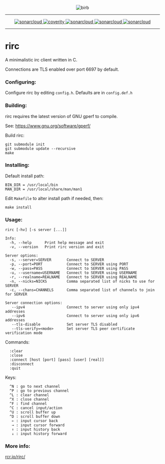 <p align="center">
  <img src="https://raw.githubusercontent.com/rcr/rirc/master/docs/birb.jpg" alt="birb"/>
</p>

---

<p align="center">
  <a href="https://sonarcloud.io/dashboard?id=rirc">
    <img alt="sonarcloud" src="https://sonarcloud.io/api/project_badges/measure?project=rirc&metric=ncloc"/>
  </a>
  <a href="https://scan.coverity.com/projects/4940">
    <img alt="coverity" src="https://scan.coverity.com/projects/4940/badge.svg"/>
  </a>
  <a href="https://sonarcloud.io/dashboard?id=rirc">
    <img alt="sonarcloud" src="https://sonarcloud.io/api/project_badges/measure?project=rirc&metric=sqale_rating"/>
  </a>
  <a href="https://sonarcloud.io/dashboard?id=rirc">
    <img alt="sonarcloud" src="https://sonarcloud.io/api/project_badges/measure?project=rirc&metric=reliability_rating"/>
  </a>
  <a href="https://sonarcloud.io/dashboard?id=rirc">
    <img alt="sonarcloud" src="https://sonarcloud.io/api/project_badges/measure?project=rirc&metric=security_rating"/>
  </a>
</p>

---

# rirc

A minimalistic irc client written in C.

Connections are TLS enabled over port 6697 by default.

### Configuring:

Configure rirc by editing `config.h`. Defaults are in `config.def.h`

### Building:

rirc requires the latest version of GNU gperf to compile.

See: https://www.gnu.org/software/gperf/

Build rirc:

```
git submodule init
git submodule update --recursive
make
```

### Installing:

Default install path:

```
BIN_DIR = /usr/local/bin
MAN_DIR = /usr/local/share/man/man1
```

Edit `Makefile` to alter install path if needed, then:

```
make install
```

### Usage:

```
rirc [-hv] [-s server [...]]

Info:
  -h, --help      Print help message and exit
  -v, --version   Print rirc version and exit

Server options:
  -s, --server=SERVER       Connect to SERVER
  -p, --port=PORT           Connect to SERVER using PORT
  -w, --pass=PASS           Connect to SERVER using PASS
  -u, --username=USERNAME   Connect to SERVER using USERNAME
  -r, --realname=REALNAME   Connect to SERVER using REALNAME
  -n, --nicks=NICKS         Comma separated list of nicks to use for SERVER
  -c, --chans=CHANNELS      Comma separated list of channels to join for SERVER

Server connection options:
   --ipv4                   Connect to server using only ipv4 addresses
   --ipv6                   Connect to server using only ipv6 addresses
   --tls-disable            Set server TLS disabled
   --tls-verify=<mode>      Set server TLS peer certificate verification mode
```

Commands:

```
  :clear
  :close
  :connect [host [port] [pass] [user] [real]]
  :disconnect
  :quit
```

Keys:

```
  ^N : go to next channel
  ^P : go to previous channel
  ^L : clear channel
  ^X : close channel
  ^F : find channel
  ^C : cancel input/action
  ^U : scroll buffer up
  ^D : scroll buffer down
   ← : input cursor back
   → : input cursor forward
   ↑ : input history back
   ↓ : input history forward
```

### More info:

[rcr.io/rirc/](http://rcr.io/rirc/)
